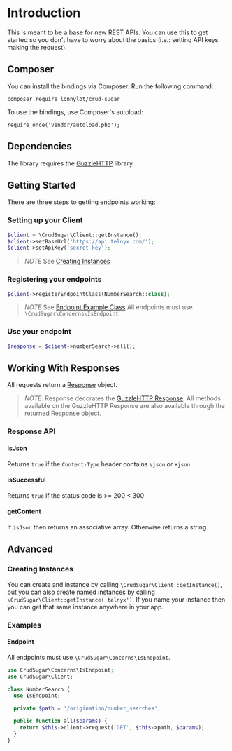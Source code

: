 # Introduction

This is meant to be a base for new REST APIs. You can use this to get started so you don't have to worry about the basics (i.e.: setting API keys, making the request).

## Composer

You can install the bindings via Composer. Run the following command:

`composer require lonnylot/crud-sugar`

To use the bindings, use Composer's autoload:

`require_once('vendor/autoload.php');`

## Dependencies

The library requires the [GuzzleHTTP](http://docs.guzzlephp.org/en/stable/) library.

## Getting Started

There are three steps to getting endpoints working:

### Setting up your Client

```php
$client = \CrudSugar\Client::getInstance();
$client->setBaseUrl('https://api.telnyx.com/');
$client->setApiKey('secret-key');
```

> *NOTE* See [Creating Instances](#creating-instances)

### Registering your endpoints

```php
$client->registerEndpointClass(NumberSearch::class);
```

> *NOTE* See [Endpoint Example Class](#endpoint)
All endpoints must use `\CrudSugar\Concerns\IsEndpoint`

### Use your endpoint

```php
$response = $client->numberSearch->all();
```

## Working With Responses

All requests return a [Response](src/Response.php) object.

> *NOTE*: Response decorates the [GuzzleHTTP Response](http://docs.guzzlephp.org/en/stable/psr7.html#responses). All methods available on the GuzzleHTTP Response are also available through the returned Response object.

### Response API

#### isJson

Returns `true` if the `Content-Type` header contains `\json` or `+json`

#### isSuccessful

Returns `true` if the status code is >= 200 < 300

#### getContent

If `isJson` then returns an associative array. Otherwise returns a string.

## Advanced

### Creating Instances

You can create and instance by calling `\CrudSugar\Client::getInstance()`, but you can also create named instances by calling `\CrudSugar\Client::getInstance('telnyx')`. If you name your instance then you can get that same instance anywhere in your app.

### Examples

#### Endpoint

All endpoints must use `\CrudSugar\Concerns\IsEndpoint`.

```php
use CrudSugar\Concerns\IsEndpoint;
use CrudSugar\Client;

class NumberSearch {
  use IsEndpoint;

  private $path = '/origination/number_searches';

  public function all($params) {
    return $this->client->request('GET', $this->path, $params);
  }
}
```
